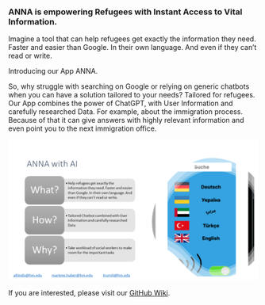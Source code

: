 ### ANNA is empowering Refugees with Instant Access to Vital Information.


Imagine a tool that can help refugees get exactly the information they need. Faster and easier than Google. In their own language. And even if they can’t read or write.

Introducing our App ANNA.

So, why struggle with searching on Google or relying on generic chatbots when you can have a solution tailored to your needs? Tailored for refugees. Our App combines the power of ChatGPT, with User Information and carefully researched Data. For example, about the immigration process. Because of that it can give answers with highly relevant information and even point you to the next immigration office.

![](files/Elevator_Pitch_Slide.png)

If you are interested, please visit our [GitHub Wiki](https://github.com/Real-Projects-Digitalization/ANNA-Team-6-SS23-/wiki).